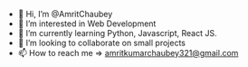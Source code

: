 - 👋 Hi, I’m @AmritChaubey
- 👀 I’m interested in Web Development
- 🌱 I’m currently learning Python, Javascript, React JS.
- 💞️ I’m looking to collaborate on small projects
- 📫 How to reach me => amritkumarchaubey321@gmail.com

<!---
AmritChaubey/AmritChaubey is a ✨ special ✨ repository because its `README.md` (this file) appears on your GitHub profile.
You can click the Preview link to take a look at your changes.
--->

